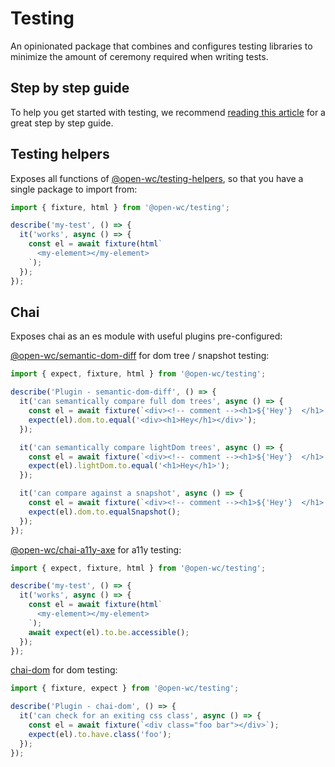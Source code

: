 # Testing

[//]: # 'AUTO INSERT HEADER PREPUBLISH'

An opinionated package that combines and configures testing libraries to minimize the amount of ceremony required when writing tests.

## Step by step guide

To help you get started with testing, we recommend [reading this article](https://dev.to/open-wc/testing-workflow-for-web-components-g73) for a great step by step guide.

## Testing helpers

Exposes all functions of [@open-wc/testing-helpers](https://open-wc.org/testing/testing-helpers.html), so that you have a single package to import from:

```javascript
import { fixture, html } from '@open-wc/testing';

describe('my-test', () => {
  it('works', async () => {
    const el = await fixture(html`
      <my-element></my-element>
    `);
  });
});
```

## Chai

Exposes chai as an es module with useful plugins pre-configured:

[@open-wc/semantic-dom-diff](https://www.npmjs.com/package/@open-wc/semantic-dom-diff) for dom tree / snapshot testing:

```javascript
import { expect, fixture, html } from '@open-wc/testing';

describe('Plugin - semantic-dom-diff', () => {
  it('can semantically compare full dom trees', async () => {
    const el = await fixture(`<div><!-- comment --><h1>${'Hey'}  </h1>  </div>`);
    expect(el).dom.to.equal('<div><h1>Hey</h1></div>');
  });

  it('can semantically compare lightDom trees', async () => {
    const el = await fixture(`<div><!-- comment --><h1>${'Hey'}  </h1>  </div>`);
    expect(el).lightDom.to.equal('<h1>Hey</h1>');
  });

  it('can compare against a snapshot', async () => {
    const el = await fixture(`<div><!-- comment --><h1>${'Hey'}  </h1>  </div>`);
    expect(el).dom.to.equalSnapshot();
  });
});
```

[@open-wc/chai-a11y-axe](hhttps://www.npmjs.com/package/chai-a11y-axe) for a11y testing:

```javascript
import { expect, fixture, html } from '@open-wc/testing';

describe('my-test', () => {
  it('works', async () => {
    const el = await fixture(html`
      <my-element></my-element>
    `);
    await expect(el).to.be.accessible();
  });
});
```

[chai-dom](https://www.npmjs.com/package/chai-dom) for dom testing:

```js
import { fixture, expect } from '@open-wc/testing';

describe('Plugin - chai-dom', () => {
  it('can check for an exiting css class', async () => {
    const el = await fixture(`<div class="foo bar"></div>`);
    expect(el).to.have.class('foo');
  });
});
```

<script>
  export default {
    mounted() {
      const editLink = document.querySelector('.edit-link a');
      if (editLink) {
        const url = editLink.href;
        editLink.href = url.substr(0, url.indexOf('/master/')) + '/master/packages/testing/README.md';
      }
    }
  }
</script>
